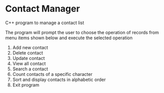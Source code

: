 # Contact Manager
C++ program to manage a contact list

The program will prompt the user to choose the operation of records from menu items shown below and execute the selected operation

1. Add new contact
2. Delete contact
3. Update contact
4. View all contact
5. Search a contact
6. Count contacts of a specific character
7. Sort and display contacts in alphabetic order
8. Exit program
